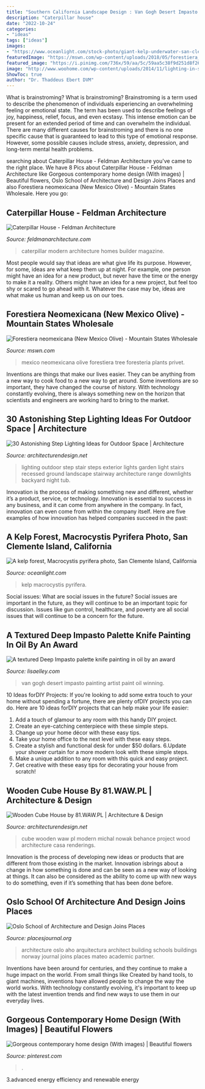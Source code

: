 ```yaml
---
title: "Southern California Landscape Design : Van Gogh Desert Impasto Painting Artist Paint Oil Winning"
description: "Caterpillar house"
date: "2022-10-24"
categories:
- "ideas"
tags: ["ideas"]
images:
- "https://www.oceanlight.com/stock-photo/giant-kelp-underwater-san-clemente-island-photo-23428-675162.jpg"
featuredImage: "https://mswn.com/wp-content/uploads/2018/05/forestiera_neomexicana.jpg"
featured_image: "https://i.pinimg.com/736x/59/aa/5c/59aa5c38f9d251d8f2666dc14a3a362b.jpg"
image: "http://www.woohome.com/wp-content/uploads/2014/11/lighting-in-steps-30.jpg"
ShowToc: true
author: "Dr. Thaddeus Ebert DVM"
---
```



What is brainstroming?
What is brainstroming? Brainstroming is a term used to describe the phenomenon of individuals experiencing an overwhelming feeling or emotional state. The term has been used to describe feelings of joy, happiness, relief, focus, and even ecstasy. This intense emotion can be present for an extended period of time and can overwhelm the individual. There are many different causes for brainstroming and there is no one specific cause that is guaranteed to lead to this type of emotional response. However, some possible causes include stress, anxiety, depression, and long-term mental health problems.

	

		
searching about Caterpillar House - Feldman Architecture you've came to the right place. We have 8 Pics about Caterpillar House - Feldman Architecture like Gorgeous contemporary home design (With images) | Beautiful flowers, Oslo School of Architecture and Design Joins Places and also Forestiera neomexicana (New Mexico Olive) - Mountain States Wholesale. Here you go:
		
    
## Caterpillar House - Feldman Architecture

<img loading=lazy src="http://feldmanarchitecture.com/wp-content/uploads/2017/04/caterpillar_house12.jpg" onerror="this.onerror=null;this.src='https://tse1.mm.bing.net/th?id=OIP.eJaoEc_vYW3Ol1ElhWCqogHaJ5&amp;pid=15.1';" alt="Caterpillar House - Feldman Architecture">

_Source: feldmanarchitecture.com_

>caterpillar modern architecture homes builder magazine. 

	

Most people would say that ideas are what give life its purpose. However, for some, ideas are what keep them up at night. For example, one person might have an idea for a new product, but never have the time or the energy to make it a reality. Others might have an idea for a new project, but feel too shy or scared to go ahead with it. Whatever the case may be, ideas are what make us human and keep us on our toes.

    
## Forestiera Neomexicana (New Mexico Olive) - Mountain States Wholesale

<img loading=lazy src="https://mswn.com/wp-content/uploads/2018/05/forestiera_neomexicana.jpg" onerror="this.onerror=null;this.src='https://tse1.mm.bing.net/th?id=OIP.ZQA2evIik9tNLeCGTrZGDQHaJ3&amp;pid=15.1';" alt="Forestiera neomexicana (New Mexico Olive) - Mountain States Wholesale">

_Source: mswn.com_

>mexico neomexicana olive forestiera tree foresteria plants privet. 

	

Inventions are things that make our lives easier. They can be anything from a new way to cook food to a new way to get around. Some inventions are so important, they have changed the course of history. With technology constantly evolving, there is always something new on the horizon that scientists and engineers are working hard to bring to the market.

    
## 30 Astonishing Step Lighting Ideas For Outdoor Space | Architecture

<img loading=lazy src="http://www.woohome.com/wp-content/uploads/2014/11/lighting-in-steps-30.jpg" onerror="this.onerror=null;this.src='https://tse4.mm.bing.net/th?id=OIP.mizp4FzMwzuM9vcc76VSgQHaKv&amp;pid=15.1';" alt="30 Astonishing Step Lighting Ideas for Outdoor Space | Architecture">

_Source: architecturendesign.net_

>lighting outdoor step stair steps exterior lights garden light stairs recessed ground landscape stairway architecture range downlights backyard night tub. 

	

Innovation is the process of making something new and different, whether it’s a product, service, or technology. Innovation is essential to success in any business, and it can come from anywhere in the company. In fact, innovation can even come from within the company itself. Here are five examples of how innovation has helped companies succeed in the past:

    
## A Kelp Forest, Macrocystis Pyrifera Photo, San Clemente Island, California

<img loading=lazy src="https://www.oceanlight.com/stock-photo/giant-kelp-underwater-san-clemente-island-photo-23428-675162.jpg" onerror="this.onerror=null;this.src='https://tse2.mm.bing.net/th?id=OIP.UCadXFW5XW13oW5F9n4VUAHaLG&amp;pid=15.1';" alt="A kelp forest, Macrocystis pyrifera photo, San Clemente Island, California">

_Source: oceanlight.com_

>kelp macrocystis pyrifera. 

	

Social issues: What are social issues in the future?
Social issues are important in the future, as they will continue to be an important topic for discussion. Issues like gun control, healthcare, and poverty are all social issues that will continue to be a concern for the future.

    
## A Textured Deep Impasto Palette Knife Painting In Oil By An Award

<img loading=lazy src="http://www.lisaelley.com/uploads/1/0/4/7/10473908/s846867339460624280_p1386_i151_w900.jpeg?width=640" onerror="this.onerror=null;this.src='https://tse3.mm.bing.net/th?id=OIP.eZs0yBIcxwCI1PcSghsA5wHaJ3&amp;pid=15.1';" alt="A textured Deep Impasto palette knife painting in oil by an award">

_Source: lisaelley.com_

>van gogh desert impasto painting artist paint oil winning. 

	

10 Ideas forDIY Projects:
If you're looking to add some extra touch to your home without spending a fortune, there are plenty ofDIY projects you can do. Here are 10 ideas forDIY projects that can help make your life easier:
1. Add a touch of glamour to any room with this handy DIY project.
2. Create an eye-catching centerpiece with these simple steps.
3. Change up your home décor with these easy tips.
4. Take your home office to the next level with these easy steps.
5. Create a stylish and functional desk for under $50 dollars. 
6.Update your shower curtain for a more modern look with these simple steps. 
7. Make a unique addition to any room with this quick and easy project. 
8. Get creative with these easy tips for decorating your house from scratch!

    
## Wooden Cube House By 81.WAW.PL | Architecture &amp; Design

<img loading=lazy src="http://cdn.architecturendesign.net/wp-content/uploads/2014/07/Wooden-Cube-House-11.jpg" onerror="this.onerror=null;this.src='https://tse1.mm.bing.net/th?id=OIP.wDBJGs5cvryi6xoxs1sb8QHaFj&amp;pid=15.1';" alt="Wooden Cube House by 81.WAW.PL | Architecture &amp; Design">

_Source: architecturendesign.net_

>cube wooden waw pl modern michal nowak behance project wood architecture casa renderings. 

	

Innovation is the process of developing new ideas or products that are different from those existing in the market. Innovation isbrings about a change in how something is done and can be seen as a new way of looking at things. It can also be considered as the ability to come up with new ways to do something, even if it’s something that has been done before.

    
## Oslo School Of Architecture And Design Joins Places

<img loading=lazy src="https://placesjournal.org/wp-content/uploads/2018/10/News-AHO-Exterior.jpg" onerror="this.onerror=null;this.src='https://tse3.mm.bing.net/th?id=OIP.XLYCF5VjTXxrMHQmAnXj-wHaE6&amp;pid=15.1';" alt="Oslo School of Architecture and Design Joins Places">

_Source: placesjournal.org_

>architecture oslo aho arquitectura architect building schools buildings norway journal joins places mateo academic partner. 

	

Inventions have been around for centuries, and they continue to make a huge impact on the world. From small things like Created by hand tools, to giant machines, inventions have allowed people to change the way the world works. With technology constantly evolving, it's important to keep up with the latest invention trends and find new ways to use them in our everyday lives.

    
## Gorgeous Contemporary Home Design (With Images) | Beautiful Flowers

<img loading=lazy src="https://i.pinimg.com/736x/59/aa/5c/59aa5c38f9d251d8f2666dc14a3a362b.jpg" onerror="this.onerror=null;this.src='https://tse4.mm.bing.net/th?id=OIP.DuMTsL-RSIxQpDrZCEt9igHaLG&amp;pid=15.1';" alt="Gorgeous contemporary home design (With images) | Beautiful flowers">

_Source: pinterest.com_

>. 

	

3.advanced energy efficiency and renewable energy

